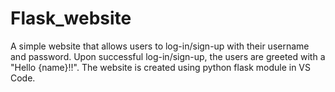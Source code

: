 # Flask_website
A simple website that allows users to log-in/sign-up with their username and password. Upon successful log-in/sign-up, the users are greeted with a "Hello {name}!!". The website is created using python flask module in VS Code.
